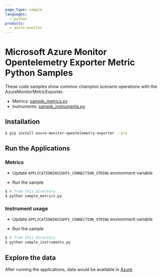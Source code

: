 ```yaml
---
page_type: sample
languages:
  - python
products:
  - azure-monitor
---
```


# Microsoft Azure Monitor Opentelemetry Exporter Metric Python Samples

These code samples show common champion scenario operations with the AzureMonitorMetricExporter.

* Metrics: [sample_metrics.py](https://github.com/Azure/azure-sdk-for-python/blob/main/sdk/monitor/azure-monitor-opentelemetry-exporter/samples/metrics/sample_metrics.py)
* Instruments: [sample_instruments.py](https://github.com/Azure/azure-sdk-for-python/blob/main/sdk/monitor/azure-monitor-opentelemetry-exporter/samples/metrics/sample_instruments.py)


## Installation

```sh
$ pip install azure-monitor-opentelemetry-exporter --pre
```

## Run the Applications

### Metrics

* Update `APPLICATIONINSIGHTS_CONNECTION_STRING` environment variable

* Run the sample

```sh
$ # from this directory
$ python sample_metrics.py
```

### Instrument usage

* Update `APPLICATIONINSIGHTS_CONNECTION_STRING` environment variable

* Run the sample

```sh
$ # from this directory
$ python sample_instruments.py
```

## Explore the data

After running the applications, data would be available in [Azure](
https://docs.microsoft.com/azure/azure-monitor/app/app-insights-overview#where-do-i-see-my-telemetry)
